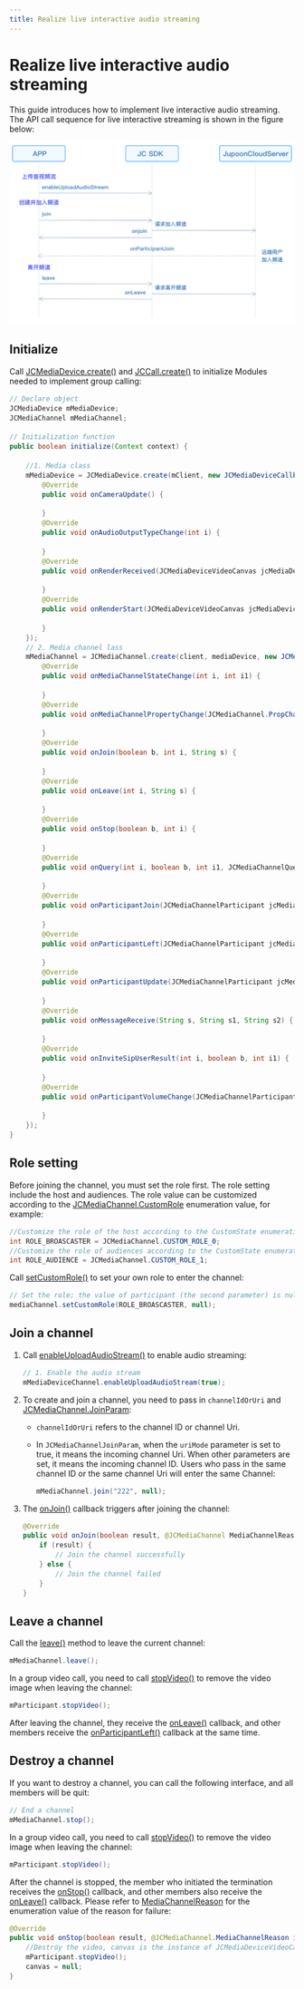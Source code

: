 ```yaml
---
title: Realize live interactive audio streaming
---
```

# Realize live interactive audio streaming

This guide introduces how to implement live interactive audio streaming.
The API call sequence for live interactive streaming is shown in the
figure below:

![../../../../\_images/multiaudioworkflow.png](../../../../_images/multiaudioworkflow.png)

## Initialize

Call
[JCMediaDevice.create()](https://developer.juphoon.com/portal/reference/V2.1/android/com/juphoon/cloud/JCMediaDevice.html#create-com.juphoon.cloud.JCClient-com.juphoon.cloud.JCMediaDeviceCallback-)
and
[JCCall.create()](https://developer.juphoon.com/portal/reference/V2.1/android/com/juphoon/cloud/JCCall.html#create-com.juphoon.cloud.JCClient-com.juphoon.cloud.JCMediaDevice-com.juphoon.cloud.JCCallCallback-)
to initialize Modules needed to implement group calling:

``````java
// Declare object
JCMediaDevice mMediaDevice;
JCMediaChannel mMediaChannel;

// Initialization function
public boolean initialize(Context context) {

    //1. Media class
    mMediaDevice = JCMediaDevice.create(mClient, new JCMediaDeviceCallback() {
        @Override
        public void onCameraUpdate() {

        }
        @Override
        public void onAudioOutputTypeChange(int i) {

        }
        @Override
        public void onRenderReceived(JCMediaDeviceVideoCanvas jcMediaDeviceVideoCanvas) {

        }
        @Override
        public void onRenderStart(JCMediaDeviceVideoCanvas jcMediaDeviceVideoCanvas) {

        }
    });
    // 2. Media channel lass
    mMediaChannel = JCMediaChannel.create(client, mediaDevice, new JCMediaChannelCallback() {
        @Override
        public void onMediaChannelStateChange(int i, int i1) {

        }
        @Override
        public void onMediaChannelPropertyChange(JCMediaChannel.PropChangeParam propChangeParam) {

        }
        @Override
        public void onJoin(boolean b, int i, String s) {

        }
        @Override
        public void onLeave(int i, String s) {

        }
        @Override
        public void onStop(boolean b, int i) {

        }
        @Override
        public void onQuery(int i, boolean b, int i1, JCMediaChannelQueryInfo jcMediaChannelQueryInfo) {

        }
        @Override
        public void onParticipantJoin(JCMediaChannelParticipant jcMediaChannelParticipant) {

        }
        @Override
        public void onParticipantLeft(JCMediaChannelParticipant jcMediaChannelParticipant) {

        }
        @Override
        public void onParticipantUpdate(JCMediaChannelParticipant jcMediaChannelParticipant, JCMediaChannelParticipant.ChangeParam changeParam) {

        }
        @Override
        public void onMessageReceive(String s, String s1, String s2) {

        }
        @Override
        public void onInviteSipUserResult(int i, boolean b, int i1) {

        }
        @Override
        public void onParticipantVolumeChange(JCMediaChannelParticipant jcMediaChannelParticipant) {

        }
    });
}
``````

## Role setting

Before joining the channel, you must set the role first. The role
setting include the host and audiences. The role value can be customized
according to the
[JCMediaChannel.CustomRole](https://developer.juphoon.com/portal/reference/V2.1/android/com/juphoon/cloud/JCMediaChannel.html#CUSTOM_ROLE_0)
enumeration value, for example:

``````java
//Customize the role of the host according to the CustomState enumeration value
int ROLE_BROASCASTER = JCMediaChannel.CUSTOM_ROLE_0;
//Customize the role of audiences according to the CustomState enumeration value
int ROLE_AUDIENCE = JCMediaChannel.CUSTOM_ROLE_1;
``````

Call
[setCustomRole()](https://developer.juphoon.com/portal/reference/V2.1/android/com/juphoon/cloud/JCMediaChannel.html#setCustomRole-int-com.juphoon.cloud.JCMediaChannelParticipant-)
to set your own role to enter the channel:

``````java
// Set the role; the value of participant (the second parameter) is null, which means that you set your own role
mediaChannel.setCustomRole(ROLE_BROASCASTER, null);
``````

## Join a channel

1. Call
    [enableUploadAudioStream()](https://developer.juphoon.com/portal/reference/V2.1/android/com/juphoon/cloud/JCMediaChannel.html#enableUploadAudioStream-boolean-)
    to enable audio streaming:

    ``````java
    // 1. Enable the audio stream
    mMediaDeviceChannel.enableUploadAudioStream(true);
    ``````

2. To create and join a channel, you need to pass in `channelIdOrUri`
    and
    [JCMediaChannel.JoinParam](https://developer.juphoon.com/portal/reference/V2.1/android/com/juphoon/cloud/JCMediaChannel.JoinParam.html):

      - `channelIdOrUri` refers to the channel ID or channel Uri.

      - In `JCMediaChannelJoinParam`, when the `uriMode` parameter is
        set to true, it means the incoming channel Uri. When other
        parameters are set, it means the incoming channel ID. Users
        who pass in the same channel ID or the same channel Uri will
        enter the same Channel:

        ``````java
        mMediaChannel.join("222", null);
        ``````

3. The
    [onJoin()](https://developer.juphoon.com/portal/reference/V2.1/android/com/juphoon/cloud/JCMediaChannelCallback.html#onJoin-boolean-int-java.lang.String-)
    callback triggers after joining the channel:

    ``````java
    @Override
    public void onJoin(boolean result, @JCMediaChannel MediaChannelReason int reason, String channelId) {
        if (result) {
            // Join the channel successfully
        } else {
            // Join the channel failed
        }
    }
    ``````

## Leave a channel

Call the
[leave()](https://developer.juphoon.com/portal/reference/V2.1/android/com/juphoon/cloud/JCMediaChannel.html#leave--)
method to leave the current channel:

``````java
mMediaChannel.leave();
``````

In a group video call, you need to call
[stopVideo()](https://developer.juphoon.com/portal/reference/V2.1/android/com/juphoon/cloud/JCMediaChannelParticipant.html#stopVideo--)
to remove the video image when leaving the channel:

``````java
mParticipant.stopVideo();
``````

After leaving the channel, they receive the
[onLeave()](https://developer.juphoon.com/portal/reference/V2.1/android/com/juphoon/cloud/JCMediaChannelCallback.html#onLeave-int-java.lang.String-)
callback, and other members receive the
[onParticipantLeft()](https://developer.juphoon.com/portal/reference/V2.1/android/com/juphoon/cloud/JCMediaChannelCallback.html#onParticipantLeft-com.juphoon.cloud.JCMediaChannelParticipant-)
callback at the same time.

## Destroy a channel

If you want to destroy a channel, you can call the following interface,
and all members will be quit:

``````java
// End a channel
mMediaChannel.stop();
``````

In a group video call, you need to call
[stopVideo()](https://developer.juphoon.com/portal/reference/V2.1/android/com/juphoon/cloud/JCMediaChannelParticipant.html#stopVideo--)
to remove the video image when leaving the channel:

``````java
mParticipant.stopVideo();
``````

After the channel is stopped, the member who initiated the termination
receives the
[onStop()](https://developer.juphoon.com/portal/reference/V2.1/android/com/juphoon/cloud/JCMediaChannelCallback.html#onStop-boolean-int-)
callback, and other members also receive the
[onLeave()](https://developer.juphoon.com/portal/reference/V2.1/android/com/juphoon/cloud/JCMediaChannelCallback.html#onLeave-int-java.lang.String-)
callback. Please refer to
[MediaChannelReason](https://developer.juphoon.com/portal/reference/V2.1/android/com/juphoon/cloud/JCMediaChannel.html#REASON_ALREADY_JOINED)
for the enumeration value of the reason for failure:

``````java
@Override
public void onStop(boolean result, @JCMediaChannel.MediaChannelReason int reason) {
    //Destroy the video, canvas is the instance of JCMediaDeviceVideoCanvas object
    mParticipant.stopVideo();
    canvas = null;
}
``````
